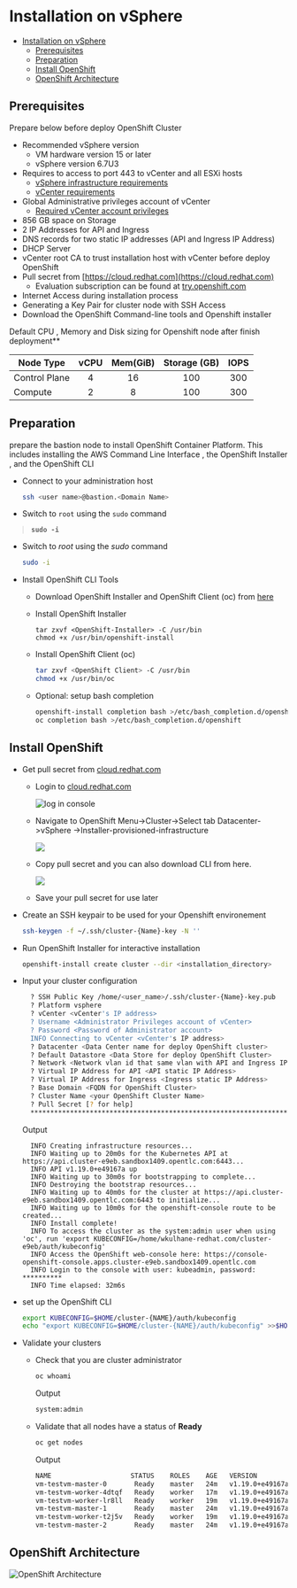# Installation on vSphere

- [Installation on vSphere](#installation-on-vsphere)
  - [Prerequisites](#prerequisites)
  - [Preparation](#preparation)
  - [Install OpenShift](#install-openshift)
  - [OpenShift Architecture](#openshift-architecture)

## Prerequisites

Prepare below before deploy OpenShift Cluster
- Recommended vSphere version
  - VM hardware version 15 or later
  - vSphere version 6.7U3
- Requires to access to port 443 to vCenter and all ESXi hosts
  - [vSphere infrastructure requirements](https://docs.openshift.com/container-platform/latest/installing/installing_vsphere/installing-vsphere-installer-provisioned.html#installation-vsphere-infrastructure_installing-vsphere-installer-provisioned)
  - [vCenter requirements](https://docs.openshift.com/container-platform/latest/installing/installing_vsphere/installing-vsphere-installer-provisioned.html#installation-vsphere-installer-infra-requirements_installing-vsphere-installer-provisioned)
- Global Administrative privileges account of vCenter
  - [Required vCenter account privileges](https://docs.openshift.com/container-platform/latest/installing/installing_vsphere/installing-vsphere-installer-provisioned.html#installation-vsphere-installer-infra-requirements_installing-vsphere-installer-provisioned)
- 856 GB space on Storage
- 2 IP Addresses for API and Ingress
- DNS records for two static IP addresses (API and Ingress IP Address)
- DHCP Server
- vCenter root CA  to trust installation host with vCenter before deploy OpenShift
- Pull secret from [https://cloud.redhat.com](https://cloud.redhat.com)
  - Evaluation subscription can be found at [try.openshift.com](https://try.openshift.com)
- Internet Access during installation process
- Generating a Key Pair for cluster node with SSH Access
- Download the OpenShift Command-line tools and Openshift installer  


Default CPU , Memory and Disk sizing for Openshift node after finish deployment**

| Node Type   | vCPU | Mem(GiB) | Storage (GB) | IOPS|
|-------------|:------:|:----------:|:--------------:|:------:|
|Control Plane | 4    | 16       | 100          | 300
|Compute | 2    | 8        | 100          |300


## Preparation

prepare the bastion node to install OpenShift Container Platform. This includes installing the AWS Command Line Interface , the OpenShift Installer , and the OpenShift CLI

- Connect to your administration host
  
  ```bash
  ssh <user name>@bastion.<Domain Name>
  ```

- Switch to ``root`` using the ``sudo`` command
> **`sudo -i`**

- Switch to *root* using the *sudo* command
  
  ```bash
  sudo -i  
  ```

- Install OpenShift CLI Tools
  
  - Download OpenShift Installer and OpenShift Client (oc) from [here](https://mirror.openshift.com/pub/openshift-v4/clients/ocp/latest/)
  - Install OpenShift Installer 
    
    ```
    tar zxvf <OpenShift-Installer> -C /usr/bin
    chmod +x /usr/bin/openshift-install
    ```
  - Install OpenShift Client (oc)
  
    ```bash
    tar zxvf <OpenShift Client> -C /usr/bin
    chmod +x /usr/bin/oc
    ```

  - Optional: setup bash completion

    ```bash
    openshift-install completion bash >/etc/bash_completion.d/openshift-install
    oc completion bash >/etc/bash_completion.d/openshift
    ```
## Install OpenShift

- Get pull secret from [cloud.redhat.com](https://cloud.redhat.com)
  - Login to [cloud.redhat.com](https://cloud.redhat.com)
    
    ![log in console](images/Log_in_console.png)

  - Navigate to OpenShift Menu->Cluster->Select tab Datacenter->vSphere ->Installer-provisioned-infrastructure

    ![](images/vSphere.png)

  - Copy pull secret and you can also download CLI from here.
    
    ![](images/vSphere-secret.png)

  - Save your pull secret for use later

-  Create an SSH keypair to be used for your Openshift environement

    ```bash
    ssh-keygen -f ~/.ssh/cluster-{Name}-key -N ''
    ```
- Run OpenShift Installer for interactive installation

  ```bash
  openshift-install create cluster --dir <installation_directory>
  ```
  
- Input your cluster configuration

  ```bash 
    ? SSH Public Key /home/<user_name>/.ssh/cluster-{Name}-key.pub
    ? Platform vsphere
    ? vCenter <vCenter's IP address>
    ? Username <Administrator Privileges account of vCenter>
    ? Password <Password of Administrator account>
    INFO Connecting to vCenter <vCenter's IP address>
    ? Datacenter <Data Center name for deploy OpenShift cluster>
    ? Default Datastore <Data Store for deploy OpenShift Cluster>
    ? Network <Network vlan id that same vlan with API and Ingress IP address>
    ? Virtual IP Address for API <API static IP Address>
    ? Virtual IP Address for Ingress <Ingress static IP Address>
    ? Base Domain <FQDN for OpenShift Cluster>
    ? Cluster Name <your OpenShift Cluster Name>
    ? Pull Secret [? for help] 
    ***************************************************************************************************************************************************************
  ```

  Output

  ```log
    INFO Creating infrastructure resources...
    INFO Waiting up to 20m0s for the Kubernetes API at https://api.cluster-e9eb.sandbox1409.opentlc.com:6443...
    INFO API v1.19.0+e49167a up
    INFO Waiting up to 30m0s for bootstrapping to complete...
    INFO Destroying the bootstrap resources...
    INFO Waiting up to 40m0s for the cluster at https://api.cluster-e9eb.sandbox1409.opentlc.com:6443 to initialize...
    INFO Waiting up to 10m0s for the openshift-console route to be created...
    INFO Install complete!
    INFO To access the cluster as the system:admin user when using 'oc', run 'export KUBECONFIG=/home/wkulhane-redhat.com/cluster-e9eb/auth/kubeconfig'
    INFO Access the OpenShift web-console here: https://console-openshift-console.apps.cluster-e9eb.sandbox1409.opentlc.com
    INFO Login to the console with user: kubeadmin, password: **********
    INFO Time elapsed: 32m6s
  ```
- set up the OpenShift CLI
  
  ```bash
  export KUBECONFIG=$HOME/cluster-{NAME}/auth/kubeconfig
  echo "export KUBECONFIG=$HOME/cluster-{NAME}/auth/kubeconfig" >>$HOME/.bashrc
  ```
- Validate your clusters
  - Check that you are cluster administrator
    
    ```bash
    oc whoami
    ```

    Output
    
    ```bash
    system:admin
    ```
  - Validate that all nodes have a status of **Ready**
    
    ```bash
    oc get nodes
    ```
    
    Output
    
    ```bash
    NAME                    STATUS    ROLES    AGE   VERSION
    vm-testvm-master-0       Ready    master   24m   v1.19.0+e49167a
    vm-testvm-worker-4dtqf   Ready    worker   17m   v1.19.0+e49167a
    vm-testvm-worker-lr8ll   Ready    worker   19m   v1.19.0+e49167a
    vm-testvm-master-1       Ready    master   24m   v1.19.0+e49167a
    vm-testvm-worker-t2j5v   Ready    worker   19m   v1.19.0+e49167a
    vm-testvm-master-2       Ready    master   24m   v1.19.0+e49167a
    ```
    
## OpenShift Architecture
![OpenShift Architecture](./images/Architecture.PNG)




